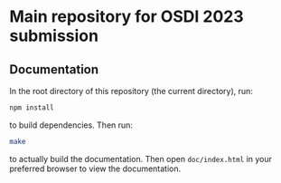 # Main repository for OSDI 2023 submission

## Documentation

In the root directory of this repository (the current directory), run:

```sh
npm install
```

to build dependencies. Then run:

```sh
make
```

to actually build the documentation. Then open `doc/index.html` in your preferred browser to view the documentation.
